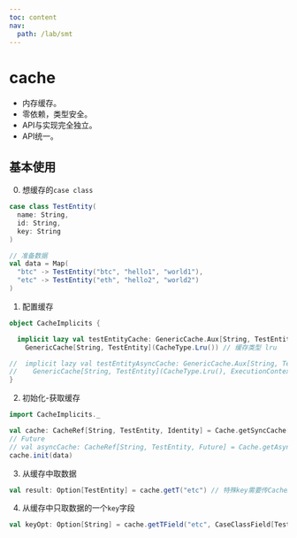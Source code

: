 ```yaml
---
toc: content
nav:
  path: /lab/smt
---
```


# cache

- 内存缓存。
- 零依赖，类型安全。
- API与实现完全独立。
- API统一。

## 基本使用

0. 想缓存的`case class`
```scala
case class TestEntity(
  name: String,
  id: String,
  key: String
)

// 准备数据
val data = Map(
  "btc" -> TestEntity("btc", "hello1", "world1"),
  "etc" -> TestEntity("eth", "hello2", "world2")
)
```

1. 配置缓存
```scala
object CacheImplicits {

  implicit lazy val testEntityCache: GenericCache.Aux[String, TestEntity] = // String：缓存key，TestEntity：缓存值
    GenericCache[String, TestEntity](CacheType.Lru()) // 缓存类型 lru

//  implicit lazy val testEntityAsyncCache: GenericCache.Aux[String, TestEntity] = // String：缓存key，TestEntity：缓存值
//    GenericCache[String, TestEntity](CacheType.Lru(), ExecutionContext.Implicits.global) // Future cache
}
```

2. 初始化-获取缓存
```scala
import CacheImplicits._

val cache: CacheRef[String, TestEntity, Identity] = Cache.getSyncCache[TestEntity]
// Future
// val asyncCache: CacheRef[String, TestEntity, Future] = Cache.getAsyncCache[TestEntity]
cache.init(data)
```

3. 从缓存中取数据
```scala
val result: Option[TestEntity] = cache.getT("etc") // 特殊key需要传CacheKeyBuilder
```

4. 从缓存中只取数据的一个`key`字段
```scala
val keyOpt: Option[String] = cache.getTField("etc", CaseClassField[TestEntity](_.key))
```
